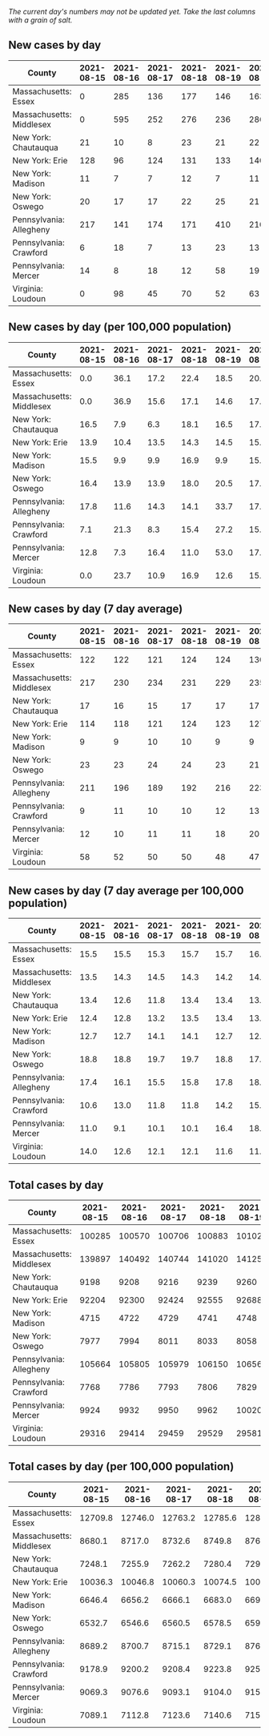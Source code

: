 _The current day's numbers may not be updated yet. Take the last columns with a grain of salt._
## New cases by day

| County | 2021-08-15 | 2021-08-16 | 2021-08-17 | 2021-08-18 | 2021-08-19 | 2021-08-20 | 2021-08-21 |
| --- | --- | --- | --- | --- | --- | --- | --- |
| Massachusetts: Essex | 0 | 285 | 136 | 177 | 146 | 163 | 0 |
| Massachusetts: Middlesex | 0 | 595 | 252 | 276 | 236 | 286 | 0 |
| New York: Chautauqua | 21 | 10 | 8 | 23 | 21 | 22 | 25 |
| New York: Erie | 128 | 96 | 124 | 131 | 133 | 140 | 187 |
| New York: Madison | 11 | 7 | 7 | 12 | 7 | 11 | 26 |
| New York: Oswego | 20 | 17 | 17 | 22 | 25 | 21 | 33 |
| Pennsylvania: Allegheny | 217 | 141 | 174 | 171 | 410 | 210 | 288 |
| Pennsylvania: Crawford | 6 | 18 | 7 | 13 | 23 | 13 | 13 |
| Pennsylvania: Mercer | 14 | 8 | 18 | 12 | 58 | 19 | 31 |
| Virginia: Loudoun | 0 | 98 | 45 | 70 | 52 | 63 | 0 |

## New cases by day (per 100,000 population)

| County | 2021-08-15 | 2021-08-16 | 2021-08-17 | 2021-08-18 | 2021-08-19 | 2021-08-20 | 2021-08-21 |
| --- | --- | --- | --- | --- | --- | --- | --- |
| Massachusetts: Essex | 0.0 | 36.1 | 17.2 | 22.4 | 18.5 | 20.7 | 0.0 |
| Massachusetts: Middlesex | 0.0 | 36.9 | 15.6 | 17.1 | 14.6 | 17.7 | 0.0 |
| New York: Chautauqua | 16.5 | 7.9 | 6.3 | 18.1 | 16.5 | 17.3 | 19.7 |
| New York: Erie | 13.9 | 10.4 | 13.5 | 14.3 | 14.5 | 15.2 | 20.4 |
| New York: Madison | 15.5 | 9.9 | 9.9 | 16.9 | 9.9 | 15.5 | 36.7 |
| New York: Oswego | 16.4 | 13.9 | 13.9 | 18.0 | 20.5 | 17.2 | 27.0 |
| Pennsylvania: Allegheny | 17.8 | 11.6 | 14.3 | 14.1 | 33.7 | 17.3 | 23.7 |
| Pennsylvania: Crawford | 7.1 | 21.3 | 8.3 | 15.4 | 27.2 | 15.4 | 15.4 |
| Pennsylvania: Mercer | 12.8 | 7.3 | 16.4 | 11.0 | 53.0 | 17.4 | 28.3 |
| Virginia: Loudoun | 0.0 | 23.7 | 10.9 | 16.9 | 12.6 | 15.2 | 0.0 |

## New cases by day (7 day average)

| County | 2021-08-15 | 2021-08-16 | 2021-08-17 | 2021-08-18 | 2021-08-19 | 2021-08-20 | 2021-08-21 |
| --- | --- | --- | --- | --- | --- | --- | --- |
| Massachusetts: Essex | 122 | 122 | 121 | 124 | 124 | 130 | 130 |
| Massachusetts: Middlesex | 217 | 230 | 234 | 231 | 229 | 235 | 235 |
| New York: Chautauqua | 17 | 16 | 15 | 17 | 17 | 17 | 19 |
| New York: Erie | 114 | 118 | 121 | 124 | 123 | 127 | 134 |
| New York: Madison | 9 | 9 | 10 | 10 | 9 | 9 | 12 |
| New York: Oswego | 23 | 23 | 24 | 24 | 23 | 21 | 22 |
| Pennsylvania: Allegheny | 211 | 196 | 189 | 192 | 216 | 223 | 230 |
| Pennsylvania: Crawford | 9 | 11 | 10 | 10 | 12 | 13 | 13 |
| Pennsylvania: Mercer | 12 | 10 | 11 | 11 | 18 | 20 | 23 |
| Virginia: Loudoun | 58 | 52 | 50 | 50 | 48 | 47 | 47 |

## New cases by day (7 day average per 100,000 population)

| County | 2021-08-15 | 2021-08-16 | 2021-08-17 | 2021-08-18 | 2021-08-19 | 2021-08-20 | 2021-08-21 |
| --- | --- | --- | --- | --- | --- | --- | --- |
| Massachusetts: Essex | 15.5 | 15.5 | 15.3 | 15.7 | 15.7 | 16.5 | 16.5 |
| Massachusetts: Middlesex | 13.5 | 14.3 | 14.5 | 14.3 | 14.2 | 14.6 | 14.6 |
| New York: Chautauqua | 13.4 | 12.6 | 11.8 | 13.4 | 13.4 | 13.4 | 15.0 |
| New York: Erie | 12.4 | 12.8 | 13.2 | 13.5 | 13.4 | 13.8 | 14.6 |
| New York: Madison | 12.7 | 12.7 | 14.1 | 14.1 | 12.7 | 12.7 | 16.9 |
| New York: Oswego | 18.8 | 18.8 | 19.7 | 19.7 | 18.8 | 17.2 | 18.0 |
| Pennsylvania: Allegheny | 17.4 | 16.1 | 15.5 | 15.8 | 17.8 | 18.3 | 18.9 |
| Pennsylvania: Crawford | 10.6 | 13.0 | 11.8 | 11.8 | 14.2 | 15.4 | 15.4 |
| Pennsylvania: Mercer | 11.0 | 9.1 | 10.1 | 10.1 | 16.4 | 18.3 | 21.0 |
| Virginia: Loudoun | 14.0 | 12.6 | 12.1 | 12.1 | 11.6 | 11.4 | 11.4 |

## Total cases by day

| County | 2021-08-15 | 2021-08-16 | 2021-08-17 | 2021-08-18 | 2021-08-19 | 2021-08-20 | 2021-08-21 |
| --- | --- | --- | --- | --- | --- | --- | --- |
| Massachusetts: Essex | 100285 | 100570 | 100706 | 100883 | 101029 | 101192 | 101192 |
| Massachusetts: Middlesex | 139897 | 140492 | 140744 | 141020 | 141256 | 141542 | 141542 |
| New York: Chautauqua | 9198 | 9208 | 9216 | 9239 | 9260 | 9282 | 9307 |
| New York: Erie | 92204 | 92300 | 92424 | 92555 | 92688 | 92828 | 93015 |
| New York: Madison | 4715 | 4722 | 4729 | 4741 | 4748 | 4759 | 4785 |
| New York: Oswego | 7977 | 7994 | 8011 | 8033 | 8058 | 8079 | 8112 |
| Pennsylvania: Allegheny | 105664 | 105805 | 105979 | 106150 | 106560 | 106770 | 107058 |
| Pennsylvania: Crawford | 7768 | 7786 | 7793 | 7806 | 7829 | 7842 | 7855 |
| Pennsylvania: Mercer | 9924 | 9932 | 9950 | 9962 | 10020 | 10039 | 10070 |
| Virginia: Loudoun | 29316 | 29414 | 29459 | 29529 | 29581 | 29644 | 29644 |

## Total cases by day (per 100,000 population)

| County | 2021-08-15 | 2021-08-16 | 2021-08-17 | 2021-08-18 | 2021-08-19 | 2021-08-20 | 2021-08-21 |
| --- | --- | --- | --- | --- | --- | --- | --- |
| Massachusetts: Essex | 12709.8 | 12746.0 | 12763.2 | 12785.6 | 12804.1 | 12824.8 | 12824.8 |
| Massachusetts: Middlesex | 8680.1 | 8717.0 | 8732.6 | 8749.8 | 8764.4 | 8782.2 | 8782.2 |
| New York: Chautauqua | 7248.1 | 7255.9 | 7262.2 | 7280.4 | 7296.9 | 7314.2 | 7333.9 |
| New York: Erie | 10036.3 | 10046.8 | 10060.3 | 10074.5 | 10089.0 | 10104.3 | 10124.6 |
| New York: Madison | 6646.4 | 6656.2 | 6666.1 | 6683.0 | 6692.9 | 6708.4 | 6745.0 |
| New York: Oswego | 6532.7 | 6546.6 | 6560.5 | 6578.5 | 6599.0 | 6616.2 | 6643.2 |
| Pennsylvania: Allegheny | 8689.2 | 8700.7 | 8715.1 | 8729.1 | 8762.8 | 8780.1 | 8803.8 |
| Pennsylvania: Crawford | 9178.9 | 9200.2 | 9208.4 | 9223.8 | 9251.0 | 9266.3 | 9281.7 |
| Pennsylvania: Mercer | 9069.3 | 9076.6 | 9093.1 | 9104.0 | 9157.0 | 9174.4 | 9202.7 |
| Virginia: Loudoun | 7089.1 | 7112.8 | 7123.6 | 7140.6 | 7153.1 | 7168.4 | 7168.4 |
